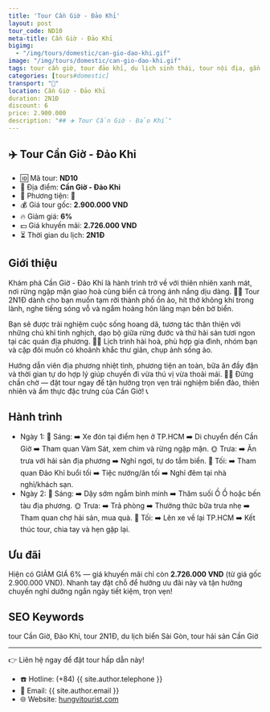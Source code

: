 ```yaml
---
title: 'Tour Cần Giờ - Đảo Khỉ'
layout: post
tour_code: ND10
meta-title: Cần Giờ - Đảo Khỉ
bigimg:
  - "/img/tours/domestic/can-gio-dao-khi.gif"
image: "/img/tours/domestic/can-gio-dao-khi.gif"
tags: tour cần giờ, tour đảo khỉ, du lịch sinh thái, tour nội địa, gần sài gòn
categories: [tours#domestic]
transport: "🚌"
location: Cần Giờ - Đảo Khỉ
duration: 2N1Đ
discount: 6
price: 2.900.000
description: "## ✈️ Tour Cần Giờ - Đảo Khỉ"
---
```


## ✈️ Tour Cần Giờ - Đảo Khỉ 

- 🆔 Mã tour: **ND10**
- 📍 Địa điểm: **Cần Giờ - Đảo Khỉ**
- 🚗 Phương tiện: **🚌**
- 💰 Giá tour gốc: **2.900.000 VND**
- 🔥 Giảm giá: **6%**
- 💵 Giá khuyến mãi: **2.726.000 VND**
- ⏳ Thời gian du lịch: **2N1Đ**

## Giới thiệu
Khám phá Cần Giờ - Đảo Khỉ là hành trình trở về với thiên nhiên xanh mát, nơi rừng ngập mặn giao hoà cùng biển cả trong ánh nắng dịu dàng. 🌴🐒 Tour 2N1Đ dành cho bạn muốn tạm rời thành phố ồn ào, hít thở không khí trong lành, nghe tiếng sóng vỗ và ngắm hoàng hôn lãng mạn bên bờ biển.  

Bạn sẽ được trải nghiệm cuộc sống hoang dã, tương tác thân thiện với những chú khỉ tinh nghịch, dạo bộ giữa rừng đước và thử hải sản tươi ngon tại các quán địa phương. 🍤🥥 Lịch trình hài hoà, phù hợp gia đình, nhóm bạn và cặp đôi muốn có khoảnh khắc thư giãn, chụp ảnh sống ảo.  

Hướng dẫn viên địa phương nhiệt tình, phương tiện an toàn, bữa ăn đầy đặn và thời gian tự do hợp lý giúp chuyến đi vừa thú vị vừa thoải mái. 📸✨ Đừng chần chờ — đặt tour ngay để tận hưởng trọn vẹn trải nghiệm biển đảo, thiên nhiên và ẩm thực đặc trưng của Cần Giờ! 📞

## Hành trình
- Ngày 1:
  🌅 Sáng: ➡️ Xe đón tại điểm hẹn ở TP.HCM ➡️ Di chuyển đến Cần Giờ ➡️ Tham quan Vàm Sát, xem chim và rừng ngập mặn.
  🌞 Trưa: ➡️ Ăn trưa với hải sản địa phương ➡️ Nghỉ ngơi, tự do tắm biển.
  🌙 Tối: ➡️ Tham quan Đảo Khỉ buổi tối ➡️ Tiệc nướng/ăn tối ➡️ Nghỉ đêm tại nhà nghỉ/khách sạn.
- Ngày 2:
  🌅 Sáng: ➡️ Dậy sớm ngắm bình minh ➡️ Thăm suối Ồ Ồ hoặc bến tàu địa phương.
  🌞 Trưa: ➡️ Trả phòng ➡️ Thưởng thức bữa trưa nhẹ ➡️ Tham quan chợ hải sản, mua quà.
  🌙 Tối: ➡️ Lên xe về lại TP.HCM ➡️ Kết thúc tour, chia tay và hẹn gặp lại.

## Ưu đãi
Hiện có GIẢM GIÁ 6% — giá khuyến mãi chỉ còn **2.726.000 VND** (từ giá gốc 2.900.000 VND). Nhanh tay đặt chỗ để hưởng ưu đãi này và tận hưởng chuyến nghỉ dưỡng ngắn ngày tiết kiệm, trọn vẹn!

## SEO Keywords
tour Cần Giờ, Đảo Khỉ, tour 2N1Đ, du lịch biển Sài Gòn, tour hải sản Cần Giờ

---

👉 Liên hệ ngay để đặt tour hấp dẫn này!

- ☎️ Hotline: (+84) {{ site.author.telephone }}
- 📧 Email: {{ site.author.email }}
- 🌐 Website: [hungvitourist.com](https://hungvitourist.com)

